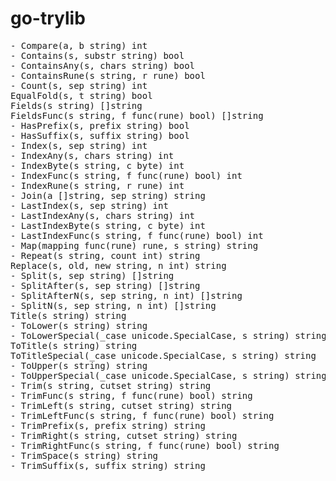 # go-trylib

<pre>
- Compare(a, b string) int
- Contains(s, substr string) bool
- ContainsAny(s, chars string) bool
- ContainsRune(s string, r rune) bool
- Count(s, sep string) int
EqualFold(s, t string) bool
Fields(s string) []string
FieldsFunc(s string, f func(rune) bool) []string
- HasPrefix(s, prefix string) bool
- HasSuffix(s, suffix string) bool
- Index(s, sep string) int
- IndexAny(s, chars string) int
- IndexByte(s string, c byte) int
- IndexFunc(s string, f func(rune) bool) int
- IndexRune(s string, r rune) int
- Join(a []string, sep string) string
- LastIndex(s, sep string) int
- LastIndexAny(s, chars string) int
- LastIndexByte(s string, c byte) int
- LastIndexFunc(s string, f func(rune) bool) int
- Map(mapping func(rune) rune, s string) string
- Repeat(s string, count int) string
Replace(s, old, new string, n int) string
- Split(s, sep string) []string
- SplitAfter(s, sep string) []string
- SplitAfterN(s, sep string, n int) []string
- SplitN(s, sep string, n int) []string
Title(s string) string
- ToLower(s string) string
- ToLowerSpecial(_case unicode.SpecialCase, s string) string
ToTitle(s string) string
ToTitleSpecial(_case unicode.SpecialCase, s string) string
- ToUpper(s string) string
- ToUpperSpecial(_case unicode.SpecialCase, s string) string
- Trim(s string, cutset string) string
- TrimFunc(s string, f func(rune) bool) string
- TrimLeft(s string, cutset string) string
- TrimLeftFunc(s string, f func(rune) bool) string
- TrimPrefix(s, prefix string) string
- TrimRight(s string, cutset string) string
- TrimRightFunc(s string, f func(rune) bool) string
- TrimSpace(s string) string
- TrimSuffix(s, suffix string) string
</pre>
